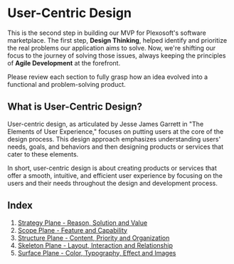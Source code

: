 # User-Centric Design

This is the second step in building our MVP for Plexosoft's software marketplace. The first step, **Design Thinking**, helped identify and prioritize the real problems our application aims to solve. Now, we're shifting our focus to the journey of solving those issues, always keeping the principles of **Agile Development** at the forefront.

Please review each section to fully grasp how an idea evolved into a functional and problem-solving product.

## What is User-Centric Design?

User-centric design, as articulated by Jesse James Garrett in "The Elements of User Experience," focuses on putting users at the core of the design process. This design approach emphasizes understanding users' needs, goals, and behaviors and then designing products or services that cater to these elements.

In short, user-centric design is about creating products or services that offer a smooth, intuitive, and efficient user experience by focusing on the users and their needs throughout the design and development process.

## Index
1. [Strategy Plane - Reason, Solution and Value](strategy/strategy.md)
2. [Scope Plane - Feature and Capability](scope/scope.md)
3. [Structure Plane - Content, Priority and Organization](structure/structure.md)
4. [Skeleton Plane - Layout, Interaction and Relationship](skeleton/skeleton.md)
5. [Surface Plane - Color, Typography, Effect and Images](surface/surface.md)